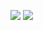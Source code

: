 
![](https://komarev.com/ghpvc/?username=bjnandi)
![](https://komarev.com/ghpvc/?username=bjnandi&color=green)
